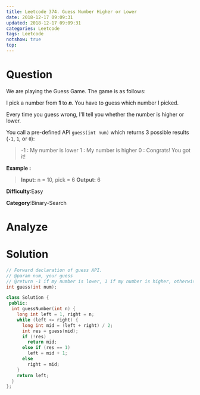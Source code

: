 ```yaml
---
title: Leetcode 374. Guess Number Higher or Lower
date: 2018-12-17 09:09:31
updated: 2018-12-17 09:09:31
categories: Leetcode
tags: Leetcode
notshow: true
top:
---
```


# Question

We are playing the Guess Game. The game is as follows:

I pick a number from  **1**  to  **_n_**. You have to guess which number I picked.

Every time you guess wrong, I'll tell you whether the number is higher or lower.

You call a pre-defined API  `guess(int num)`  which returns 3 possible results (`-1`,  `1`, or  `0`):

> -1 : My number is lower
> 1 : My number is higher
> 0 : Congrats! You got it!

**Example :**

> **Input:** n = 10, pick = 6
> **Output:** 6

**Difficulty**:Easy

**Category**:Binary-Search

<!-- more -->

# Analyze

# Solution

```cpp
// Forward declaration of guess API.
// @param num, your guess
// @return -1 if my number is lower, 1 if my number is higher, otherwise return 0
int guess(int num);

class Solution {
 public:
  int guessNumber(int n) {
    long int left = 1, right = n;
    while (left <= right) {
      long int mid = (left + right) / 2;
      int res = guess(mid);
      if (!res)
        return mid;
      else if (res == 1)
        left = mid + 1;
      else
        right = mid;
    }
    return left;
  }
};
```